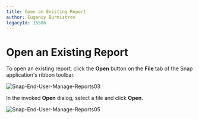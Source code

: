 ```yaml
---
title: Open an Existing Report
author: Eugeniy Burmistrov
legacyId: 15586
---
```

# Open an Existing Report
To open an existing report, click the **Open** button on the **File** tab of the Snap application's ribbon toolbar.

![Snap-End-User-Manage-Reports03](../../../images/img20268.png)

In the invoked **Open** dialog, select a file and click **Open**.

![Snap-End-User-Manage-Reports05](../../../images/img20270.png)